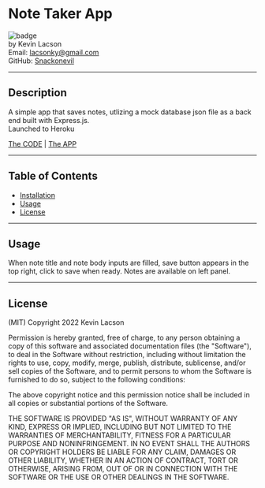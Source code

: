 # Note Taker App

![badge](https://img.shields.io/badge/license-MIT-blue)  
by Kevin Lacson  
Email: lacsonky@gmail.com  
GitHub: [Snackonevil](https://github.com/Snackonevil)

---

## Description

A simple app that saves notes, utlizing a mock database json file as a back end built with Express.js.  
Launched to Heroku

[The CODE](https://github.com/Snackonevil/notetaker-app) | [The APP](https://lacson-note-taker-app.herokuapp.com/)

---

## Table of Contents

-   [Installation](#installation)
-   [Usage](#usage)
-   [License](#license)

---

## Usage

When note title and note body inputs are filled, save button appears in the top right, click to save when ready. Notes are available on left panel.

---

## License

(MIT)
Copyright 2022 Kevin Lacson

Permission is hereby granted, free of charge, to any person obtaining a copy of this software and associated documentation files (the "Software"), to deal in the Software without restriction, including without limitation the rights to use, copy, modify, merge, publish, distribute, sublicense, and/or sell copies of the Software, and to permit persons to whom the Software is furnished to do so, subject to the following conditions:

The above copyright notice and this permission notice shall be included in all copies or substantial portions of the Software.

THE SOFTWARE IS PROVIDED "AS IS", WITHOUT WARRANTY OF ANY KIND, EXPRESS OR IMPLIED, INCLUDING BUT NOT LIMITED TO THE WARRANTIES OF MERCHANTABILITY, FITNESS FOR A PARTICULAR PURPOSE AND NONINFRINGEMENT. IN NO EVENT SHALL THE AUTHORS OR COPYRIGHT HOLDERS BE LIABLE FOR ANY CLAIM, DAMAGES OR OTHER LIABILITY, WHETHER IN AN ACTION OF CONTRACT, TORT OR OTHERWISE, ARISING FROM, OUT OF OR IN CONNECTION WITH THE SOFTWARE OR THE USE OR OTHER DEALINGS IN THE SOFTWARE.
